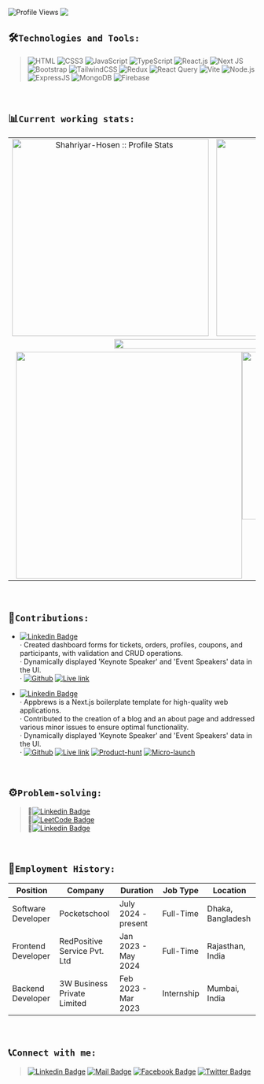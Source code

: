 
![Profile Views](https://komarev.com/ghpvc/?username=Jobayer109)
<img src="https://media.licdn.com/dms/image/D5616AQHuCmC51UxEYg/profile-displaybackgroundimage-shrink_350_1400/0/1721204207432?e=1727913600&v=beta&t=AvAIhMUbUmkgd6nLC7BHOwgeNLDz4HT3Wg2CpKOCodE" style="vertical-align:top; margin:0px"/>
 <!-- 
# Hi, I'm `Jobayer Ahmed`
As an aspiring web developer, I am eager to embark on a journey to explore the dynamic realm of web development. Equipped with proficiency in HTML, CSS, JavaScript, React, Node, Express, MongoDB, and Responsive Design, I am dedicated to refining my skills and crafting captivating, user-centric websites. My passion for open-source contributions fuels my enthusiasm to collaborate on pioneering projects. Join me as I progress in the coding sphere, committed to continuous learning and collective creation. Together, let us innovate, collaborate, and shape the future of web development.
-->

## 🛠️`Technologies and Tools:`
> ![HTML](https://img.shields.io/badge/HTML5-E34F26?style=flat-square&logo=html5&logoColor=white)
> ![CSS3](https://img.shields.io/badge/CSS3-1572B6?style=flat-square&logo=css3&logoColor=white)
> ![JavaScript](https://img.shields.io/badge/JavaScript-F7DF1E?style=flat-square&logo=javascript&logoColor=black)
> ![TypeScript](https://img.shields.io/badge/TypeScript-007ACC?style=flat-square&logo=typescript&logoColor=white)
> ![React.js](https://img.shields.io/badge/React.js-0081CB?style=flat-square&logo=react&logoColor=61DAFB)
> ![Next JS](https://img.shields.io/badge/Next-black?style=flat-square&logo=next.js&logoColor=white)
> ![Bootstrap](https://img.shields.io/badge/Bootstrap-563D7C?style=flat-square&logo=bootstrap&logoColor=white)
> ![TailwindCSS](https://img.shields.io/badge/Tailwind_CSS-38B2AC?style=flat-square&logo=tailwind-css&logoColor=white)
> ![Redux](https://img.shields.io/badge/Redux-593D88?style=flat-square&logo=redux&logoColor=white)
> ![React Query](https://img.shields.io/badge/-React%20Query-FF4154?style=flat-square&logo=react%20query&logoColor=white)
> ![Vite](https://img.shields.io/badge/Vite-593D88?style=flat-square&logo=vite&logoColor=white)
> ![Node.js](https://img.shields.io/badge/Node.js-43853D?style=flat-square&logo=node.js&logoColor=white)
> ![ExpressJS](https://img.shields.io/badge/Express.js-404D59?style=flat-square)
> ![MongoDB](https://img.shields.io/badge/MongoDB-4EA94B?style=flat-square&logo=mongodb&logoColor=white)
> ![Firebase](https://img.shields.io/badge/firebase-%23039BE5.svg?style=flat-square&logo=firebase)

<br/>

<!--
Pending:
![Socket.io](https://img.shields.io/badge/Socket.io-010101?style=flat-square&logo=socket.io&logoColor=white)
-->

## 📊`Current working stats:`
<div align="center">
  <table align="center" width="100%">
    <tr>
      <td colspan="1" align="center">
        <img
          width="400px"
          alt="Shahriyar-Hosen :: Profile Stats"
          src="https://github-readme-stats.vercel.app/api?username=jobayer109&theme=blue-green&amp;show_icons=true&amp;count_private=true&amp;hide_border=true"
        />
      </td>
      <td colspan="1" align="center">
      <img
          align="center"
          width="400px"
          src="http://github-profile-summary-cards.vercel.app/api/cards/profile-details?username=jobayer109&theme=blue_green"
          alt="Profile details" 
        />
      </td>
    </tr>
    <tr>
      <td colspan="2" align="center">
       <img
          align="center"
          width="70%"
          src="https://github-readme-streak-stats.herokuapp.com?user=jobayer109&theme=blue-green&hide_border=true"
        />
      </td>
    </tr>
    <tr>
     <td colspan="2">
       <div style="display: flex; justify-content: center; align-items: start;" justify="center" align="center">
          <img
            width="460px"
            src="http://github-profile-summary-cards.vercel.app/api/cards/productive-time?username=jobayer109&theme=blue_green&utcOffset=8"
          />
         <img
            width="340px"
            alt="Shahriyar-Hosen :: Top Langs"
            src="https://github-readme-stats.vercel.app/api/top-langs/?username=jobayer109&langs_count=20&theme=blue-green&layout=compact&hide=html"
         />
        </div>
      </td>
    </tr>
    
</table>
</div>

<!--
 <p><img align="center" height="303" src="https://github-readme-streak-stats.herokuapp.com/?user=Jobayer109&theme=highcontrast&hide_border=false" alt="Jobayer109" /></p>
 <p><img align="left" src="https://github-readme-stats.vercel.app/api?username=Jobayer109&theme=highcontrast&locale=en&hide_border=false" alt="Jobayer109" /></p>
  <p><img align="center" src="https://github-readme-stats.vercel.app/api/top-langs?username=Jobayer109&theme=highcontrast&show_icons=true&locale=en&hide_border=false" alt="Jobayer109" /></p>
-->
 <br />
 
## 🌟`Contributions:`
  + [![Linkedin Badge](https://img.shields.io/badge/Kubernetes%20Community%20Day%20(KCD)%20Dhaka%202024-red)](https://kcddhaka.org/)  <br/>
     · Created dashboard forms for tickets, orders, profiles, coupons, and participants, with validation and CRUD operations. <br/>
     · Dynamically displayed 'Keynote Speaker' and 'Event Speakers' data in the UI. <br/>
     · [![Github](https://img.shields.io/badge/Github-red)](https://github.com/Neamul01/kcd-landing)  [![Live link](https://img.shields.io/badge/Live%20link-red)](https://kcddhaka.org/) <br/>
     
  + [![Linkedin Badge](https://img.shields.io/badge/Appbrews-blue)](https://www.appbrews.co/)  <br/>
     · Appbrews is a Next.js boilerplate template for high-quality web applications. <br/>
     · Contributed to the creation of a blog and an about page and addressed various minor issues to ensure optimal functionality. <br/>
     · Dynamically displayed 'Keynote Speaker' and 'Event Speakers' data in the UI. <br/>
     · [![Github](https://img.shields.io/badge/Github-blue)](https://github.com/rejaulkariim/appbrews.bp)  [![Live link](https://img.shields.io/badge/Live%20link-blue)](https://appbrews.co) [![Product-hunt](https://img.shields.io/badge/Product%20hunt-blue)](https://www.producthunt.com/products/app-brews?utm_source=badge-featured&utm_medium=badge#app-brews) [![Micro-launch](https://img.shields.io/badge/Micro%20launch-blue)](https://microlaunch.net/p/appbrews) <br/>
    
 <!-- + [Brew Haven - Coffee-shop website](https://github.com/rejaulkariim/brew-haven) <br/>
     · Contributed to the creation of a blog and an about page. <br/>
     · [Github](https://github.com/rejaulkariim/brew-haven) 
     -->
     
 <br />
<!--
## 🏆`GitHub Trophies:`
![](https://github-profile-trophy.vercel.app/?username=jobayer109&theme=dark_lover&no-bg=true&margin-w=4&column=7&no-frame=false)
-->
  
## ⚙️`Problem-solving:`

   > 🔸[![Linkedin Badge](https://img.shields.io/badge/Code%20wars%20-%20red)](https://www.codewars.com/users/Jobayer109)  
   > 🔸[![LeetCode Badge](https://img.shields.io/badge/LeetCode-Profile-orange)](https://leetcode.com/u/y6pvVFgzE4/)  
   > 🔸[![Linkedin Badge](https://img.shields.io/badge/Stack%20overflow%20-%20green)](https://stackoverflow.com/users/19937402/jobayer-ahmed)



  <!-- 
  ![Problem Solving Badge](https://img.shields.io/badge/problem%20solving-expert-brightgreen)
![Codewars](https://www.codewars.com/users/Jobayer109/badges/large)
-->


<br/>

## 🎀`Employment History:`
| Position              | Company                           | Duration             | Job Type           |  Location           |
| --------------------- | --------------------------------- | -------------------- | ------------------ | --------------------|
| Software Developer    | Pocketschool       | July 2024 - present  | Full-Time          | Dhaka, Bangladesh    |
| Frontend Developer     | RedPositive Service Pvt. Ltd                      | Jan 2023 - May 2024  | Full-Time| Rajasthan, India       |
| Backend Developer     | 3W Business Private Limited      | Feb 2023 - Mar 2023  | Internship         | Mumbai, India       |

<br/>

## 📞`Connect with me:`
>   [![Linkedin Badge](https://img.shields.io/badge/LinkedIn-0077B5?style=for-the-badge&logo=linkedin&logoColor=white)](https://www.linkedin.com/in/jobayer109/) 
 >  [![Mail Badge](https://img.shields.io/badge/Gmail-D14836?style=for-the-badge&logo=gmail&logoColor=white)](mailto:jobayer.ahmed109@gmail.com) 
  > [![Facebook Badge](https://img.shields.io/badge/Facebook-1877F2?style=for-the-badge&logo=facebook&logoColor=white)](https://www.facebook.com/jobayer109/) 
  > [![Twitter Badge](https://img.shields.io/badge/Twitter-1DA1F2?style=for-the-badge&logo=twitter&logoColor=white)](https://twitter.com/jobayer109x) 

<br/>


